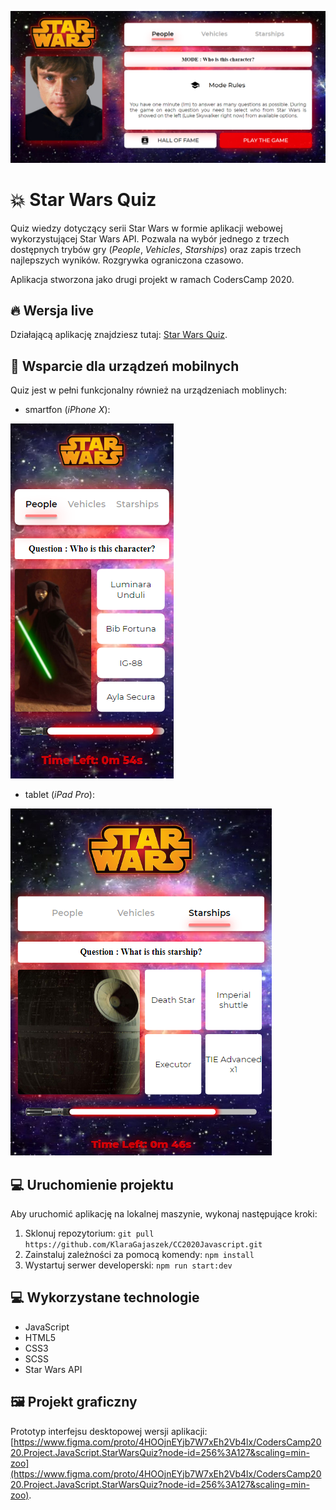 ![Star Wars Quiz desktop screenshot](static/assets/gh/star-wars-quiz-desktop.png)

# 💥 Star Wars Quiz

Quiz wiedzy dotyczący serii Star Wars w formie aplikacji webowej wykorzystującej Star Wars API. Pozwala na wybór jednego z trzech dostępnych trybów gry (*People*, *Vehicles*, *Starships*) oraz zapis trzech najlepszych wyników. Rozgrywka ograniczona czasowo.

Aplikacja stworzona jako drugi projekt w ramach CodersCamp 2020.

## 🔥 Wersja live
Działającą aplikację znajdziesz tutaj: [Star Wars Quiz](https://agitated-ride-b7a9d5.netlify.app/).

## 📱 Wsparcie dla urządzeń mobilnych
Quiz jest w pełni funkcjonalny również na urządzeniach moblinych:

- smartfon (*iPhone X*):

![Star Wars Quiz iPhoneX screenshot](static/assets/gh/star-wars-quiz-mobile2.png)

- tablet (*iPad Pro*):

![Star Wars Quiz iPad screenshot](static/assets/gh/star-wars-quiz-mobile1.png)

## 💻 Uruchomienie projektu
Aby uruchomić aplikację na lokalnej maszynie, wykonaj następujące kroki:
1. Sklonuj repozytorium:
`git pull https://github.com/KlaraGajaszek/CC2020Javascript.git`
2. Zainstaluj zależności za pomocą komendy:
`npm install`
3. Wystartuj serwer developerski:
`npm run start:dev`

## 💻 Wykorzystane technologie
- JavaScript
- HTML5
- CSS3
- SCSS
- Star Wars API

## 🖼 Projekt graficzny
Prototyp interfejsu desktopowej wersji aplikacji: [https://www.figma.com/proto/4HOOjnEYjb7W7xEh2Vb4lx/CodersCamp2020.Project.JavaScript.StarWarsQuiz?node-id=256%3A127&scaling=min-zoo](https://www.figma.com/proto/4HOOjnEYjb7W7xEh2Vb4lx/CodersCamp2020.Project.JavaScript.StarWarsQuiz?node-id=256%3A127&scaling=min-zoo).
